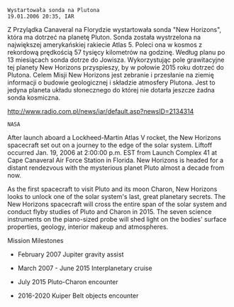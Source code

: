     Wystartowała sonda na Plutona
    19.01.2006 20:35, IAR

Z Przylądka Canaveral na Florydzie wystartowała sonda "New Horizons", która ma dotrzeć na planetę Pluton. Sonda została wystrzelona na największej amerykańskiej rakiecie Atlas 5. Poleci ona w kosmos z rekordową prędkością 57 tysięcy kilometrów na godzinę. Według planu po 13 miesiącach sonda dotrze do Jowisza. Wykorzystując pole grawitacyjne tej planety New Horizons przyspieszy, by w połowie 2015 roku dotrzeć do Plutona. Celem Misji New Horizons jest zebranie i przesłanie na ziemię informacji o budowie geologicznej i składzie atmosfery Plutona. Jest to jedyna planeta układu słonecznego do której nie dotarła jeszcze żadna sonda kosmiczna. 

http://www.radio.com.pl/news/iar/default.asp?newsID=2134314

    NASA

After launch aboard a Lockheed-Martin Atlas V rocket, the New Horizons spacecraft set out on a journey to the edge of the solar system. Liftoff occurred Jan. 19, 2006 at 2:00:00 p.m. EST from Launch Complex 41 at Cape Canaveral Air Force Station in Florida. New Horizons is headed for a distant rendezvous with the mysterious planet Pluto almost a decade from now.

As the first spacecraft to visit Pluto and its moon Charon, New Horizons looks to unlock one of the solar system's last, great planetary secrets. The New Horizons spacecraft will cross the entire span of the solar system and conduct flyby studies of Pluto and Charon in 2015. The seven science instruments on the piano-sized probe will shed light on the bodies' surface properties, geology, interior makeup and atmospheres.

Mission Milestones

* February 2007 	Jupiter gravity assist

* March 2007 - June 2015 	Interplanetary cruise

* July 2015 	Pluto-Charon encounter

* 2016-2020 	Kuiper Belt objects encounter
